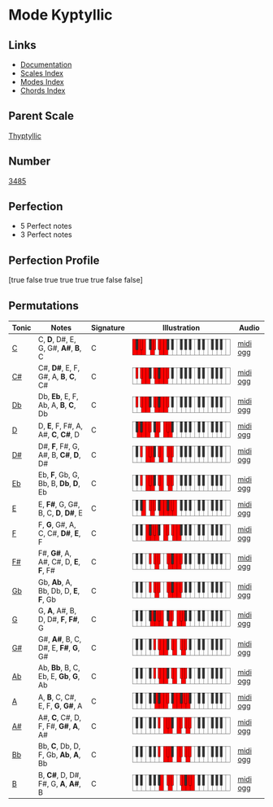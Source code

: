 # Mode Kyptyllic

## Links

- [Documentation](index.md)
- [Scales Index](Scales.md)
- [Modes Index](Modes.md)
- [Chords Index](Chords.md)

## Parent Scale

[Thyptyllic](ScaleThyptyllic.md)

## Number

[3485](https://ianring.com/musictheory/scales/3485)

## Perfection

- 5 Perfect notes
- 3 Perfect notes

## Perfection Profile

[true false true true true true false false]

## Permutations

| Tonic | Notes | Signature | Illustration | Audio |
|-------|-------|-----------|--------------|-------|
| [C](ModeCNaturalKyptyllic.md) | C, **D**, D#, E, G, G#, **A#**, **B**, C | C | ![CNaturalKyptyllic](ModeCNaturalKyptyllic.png) | [midi](ModeCNaturalKyptyllic.mid) [ogg](ModeCNaturalKyptyllic.ogg) |
| [C#](ModeCSharpKyptyllic.md) | C#, **D#**, E, F, G#, A, **B**, **C**, C# | C | ![CSharpKyptyllic](ModeCSharpKyptyllic.png) | [midi](ModeCSharpKyptyllic.mid) [ogg](ModeCSharpKyptyllic.ogg) |
| [Db](ModeDFlatKyptyllic.md) | Db, **Eb**, E, F, Ab, A, **B**, **C**, Db | C | ![DFlatKyptyllic](ModeDFlatKyptyllic.png) | [midi](ModeDFlatKyptyllic.mid) [ogg](ModeDFlatKyptyllic.ogg) |
| [D](ModeDNaturalKyptyllic.md) | D, **E**, F, F#, A, A#, **C**, **C#**, D | C | ![DNaturalKyptyllic](ModeDNaturalKyptyllic.png) | [midi](ModeDNaturalKyptyllic.mid) [ogg](ModeDNaturalKyptyllic.ogg) |
| [D#](ModeDSharpKyptyllic.md) | D#, **F**, F#, G, A#, B, **C#**, **D**, D# | C | ![DSharpKyptyllic](ModeDSharpKyptyllic.png) | [midi](ModeDSharpKyptyllic.mid) [ogg](ModeDSharpKyptyllic.ogg) |
| [Eb](ModeEFlatKyptyllic.md) | Eb, **F**, Gb, G, Bb, B, **Db**, **D**, Eb | C | ![EFlatKyptyllic](ModeEFlatKyptyllic.png) | [midi](ModeEFlatKyptyllic.mid) [ogg](ModeEFlatKyptyllic.ogg) |
| [E](ModeENaturalKyptyllic.md) | E, **F#**, G, G#, B, C, **D**, **D#**, E | C | ![ENaturalKyptyllic](ModeENaturalKyptyllic.png) | [midi](ModeENaturalKyptyllic.mid) [ogg](ModeENaturalKyptyllic.ogg) |
| [F](ModeFNaturalKyptyllic.md) | F, **G**, G#, A, C, C#, **D#**, **E**, F | C | ![FNaturalKyptyllic](ModeFNaturalKyptyllic.png) | [midi](ModeFNaturalKyptyllic.mid) [ogg](ModeFNaturalKyptyllic.ogg) |
| [F#](ModeFSharpKyptyllic.md) | F#, **G#**, A, A#, C#, D, **E**, **F**, F# | C | ![FSharpKyptyllic](ModeFSharpKyptyllic.png) | [midi](ModeFSharpKyptyllic.mid) [ogg](ModeFSharpKyptyllic.ogg) |
| [Gb](ModeGFlatKyptyllic.md) | Gb, **Ab**, A, Bb, Db, D, **E**, **F**, Gb | C | ![GFlatKyptyllic](ModeGFlatKyptyllic.png) | [midi](ModeGFlatKyptyllic.mid) [ogg](ModeGFlatKyptyllic.ogg) |
| [G](ModeGNaturalKyptyllic.md) | G, **A**, A#, B, D, D#, **F**, **F#**, G | C | ![GNaturalKyptyllic](ModeGNaturalKyptyllic.png) | [midi](ModeGNaturalKyptyllic.mid) [ogg](ModeGNaturalKyptyllic.ogg) |
| [G#](ModeGSharpKyptyllic.md) | G#, **A#**, B, C, D#, E, **F#**, **G**, G# | C | ![GSharpKyptyllic](ModeGSharpKyptyllic.png) | [midi](ModeGSharpKyptyllic.mid) [ogg](ModeGSharpKyptyllic.ogg) |
| [Ab](ModeAFlatKyptyllic.md) | Ab, **Bb**, B, C, Eb, E, **Gb**, **G**, Ab | C | ![AFlatKyptyllic](ModeAFlatKyptyllic.png) | [midi](ModeAFlatKyptyllic.mid) [ogg](ModeAFlatKyptyllic.ogg) |
| [A](ModeANaturalKyptyllic.md) | A, **B**, C, C#, E, F, **G**, **G#**, A | C | ![ANaturalKyptyllic](ModeANaturalKyptyllic.png) | [midi](ModeANaturalKyptyllic.mid) [ogg](ModeANaturalKyptyllic.ogg) |
| [A#](ModeASharpKyptyllic.md) | A#, **C**, C#, D, F, F#, **G#**, **A**, A# | C | ![ASharpKyptyllic](ModeASharpKyptyllic.png) | [midi](ModeASharpKyptyllic.mid) [ogg](ModeASharpKyptyllic.ogg) |
| [Bb](ModeBFlatKyptyllic.md) | Bb, **C**, Db, D, F, Gb, **Ab**, **A**, Bb | C | ![BFlatKyptyllic](ModeBFlatKyptyllic.png) | [midi](ModeBFlatKyptyllic.mid) [ogg](ModeBFlatKyptyllic.ogg) |
| [B](ModeBNaturalKyptyllic.md) | B, **C#**, D, D#, F#, G, **A**, **A#**, B | C | ![BNaturalKyptyllic](ModeBNaturalKyptyllic.png) | [midi](ModeBNaturalKyptyllic.mid) [ogg](ModeBNaturalKyptyllic.ogg) |
